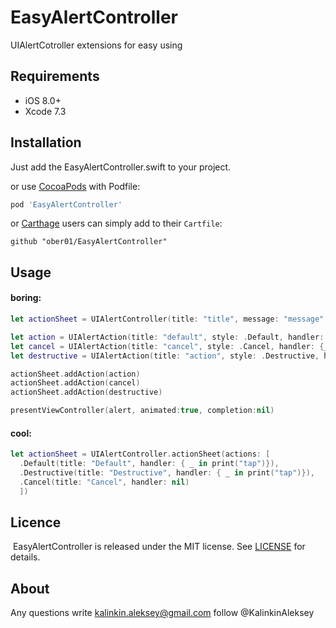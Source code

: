 # EasyAlertController
UIAlertCotroller extensions for easy using

## Requirements

- iOS 8.0+
- Xcode 7.3

## Installation

Just add the EasyAlertController.swift to your project.

or use [CocoaPods](https://cocoapods.org) with Podfile:
``` ruby
pod 'EasyAlertController'
```

or [Carthage](https://github.com/Carthage/Carthage) users can simply add to their `Cartfile`:

``` github "ober01/EasyAlertController" ```


## Usage

#### boring:
``` swift
let actionSheet = UIAlertController(title: "title", message: "message", preferredStyle: .ActionSheet)

let action = UIAlertAction(title: "default", style: .Default, handler: {_ in print("tap")})
let cancel = UIAlertAction(title: "cancel", style: .Cancel, handler: {_ in print("tap")})
let destructive = UIAlertAction(title: "action", style: .Destructive, handler: {_ in print("tap")})

actionSheet.addAction(action)
actionSheet.addAction(cancel)
actionSheet.addAction(destructive)

presentViewController(alert, animated:true, completion:nil)
```

#### cool:
``` swift
let actionSheet = UIAlertController.actionSheet(actions: [
  .Default(title: "Default", handler: { _ in print("tap")}),
  .Destructive(title: "Destructive", handler: { _ in print("tap")}),
  .Cancel(title: "Cancel", handler: nil)
  ])
```

## Licence
​
EasyAlertController is released under the MIT license.
See [LICENSE](./LICENSE) for details.
​
## About

Any questions write kalinkin.aleksey@gmail.com
follow @KalinkinAleksey

